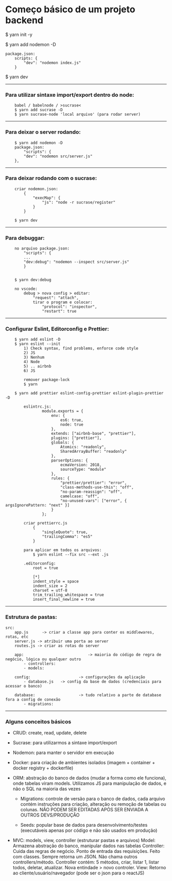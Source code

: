 # Começo básico de um projeto backend
	
$ yarn init -y

$ yarn add nodemon -D
				
	package.json:
		scripts: {
			"dev": "nodemon index.js"
		}

$ yarn dev

---
	
### Para utilizar sintaxe import/export dentro do node:
		babel / babelnode / >sucrase<
		$ yarn add sucrase -D
		$ yarn sucrase-node 'local arquivo' (para rodar server)

---
	
### Para deixar o server rodando:
		$ yarn add nodemon -D
		package.json: 
			"scripts": {
    		"dev": "nodemon src/server.js"
  		},
  		
---
			
### Para deixar rodando com o sucrase:
		criar nodemon.json:
			{
				"execMap": {
					"js": "node -r sucrase/register"
				}
			}
		
		$ yarn dev

---
			
### Para debuggar:
		no arquivo package.json:
			"scripts": {
	  		...
	  		"dev:debug": "nodemon --inspect src/server.js"
			}

		
		$ yarn dev:debug
		
		no vscode:
			debug > nova config > editar:
				"request": "attach", 
				tirar o program e colocar:
					"protocol": "inspector", 
					"restart": true

---
	
### Configurar Eslint, Editorconfig e Prettier:
		$ yarn add eslint -D
		$ yarn eslint --init
			1) Check syntax, find problems, enforce code style
			2) JS
			3) Nenhum
			4) Node
			5) .. airbnb
			6) JS
			
			remover package-lock
			$ yarn
				
		$ yarn add prettier eslint-config-prettier eslint-plugin-prettier -D
			
			eslintrc.js:
					module.exports = {
						env: {
							es6: true,
							node: true
						},
						extends: ["airbnb-base", "prettier"],
						plugins: ["prettier"],
						globals: {
							Atomics: "readonly",
							SharedArrayBuffer: "readonly"
						},
						parserOptions: {
							ecmaVersion: 2018,
							sourceType: "module"
						},
						rules: {
							"prettier/prettier": "error",
							"class-methods-use-this": "off",
							"no-param-reassign": "off",
							camelcase: "off",
							"no-unused-vars": ["error", { argsIgnorePattern: "next" }]
						}
					};
			
			criar prettierrc.js
				{
					"singleQuote": true,
					"trailingComma": "es5"
				}

			para aplicar em todos os arquivos:
				$ yarn eslint --fix src --ext .js
	
			.editorconfig:
				root = true

				[*]
				indent_style = space
				indent_size = 2
				charset = utf-8
				trim_trailing_whitespace = true
				insert_final_newline = true

---

### Estrutura de pastas:

	src: 
		app.js 		-> criar a classe app para conter os middlewares, rotas, etc
		server.js -> atribuir uma porta ao server
		routes.js -> criar as rotas do server

		app:							-> maioria do código de regra de negócio, lógica ou qualquer outro
			- controllers:
			- models:

		config: 					-> configurações da aplicação
			- database.js 	-> config da base de dados (credenciais para acessar o banco)

		database:					-> tudo relativo a parte de database fora a config de conexão 
			- migrations:

---

### Alguns conceitos básicos
	
  - CRUD: create, read, update, delete
  
  - Sucrase: para utilizarmos a sintaxe import/export
  
  - Nodemon: para manter o servidor em execução
  
  - Docker: para criação de ambientes isolados (imagem + container + docker registry + dockerfile)
  
  - ORM: abstração do banco de dados (mudar a forma como ele funciona), onde tabelas viram models. Utilizamos JS para manipulação de dados, e não o SQL na maioria das vezes
  	
	- Migrations: controle de versão para o banco de dados, cada arquivo contém instruções para criação, alteração ou remoção de tabelas ou colunas. NÃO PODEM SER EDITADAS APÓS SER ENVIADA A OUTROS DEVS/PRODUÇÃO
	
	- Seeds: popular base de dados para desenvolvimento/testes (executáveis apenas por código e não são usados em produção)
	
  - MVC: models, view, controller (estruturar pastas e arquivos)
  	Model: Armazena abstração do banco, manipular dados nas tabelas
  	Controller: Cuida das regras de negócio. Ponto de entrada das requisições. Feito com classes. Sempre retorna um JSON. Não chama outros controllers/método. Controller contém: 5 métodos, criar, listar 1, listar todos, deletar, atualizar. Nova entindade > novo controler.
  	View: Retorno ao cliente/usuário/navegador (pode ser o json para o reactJS)
